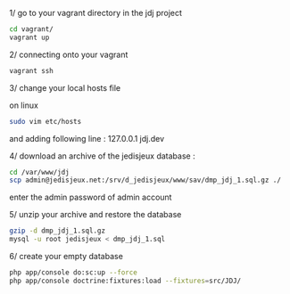 
1/ go to your vagrant directory in the jdj project

``` bash
cd vagrant/
vagrant up
```

2/ connecting onto your vagrant

``` bash
vagrant ssh
```

3/ change your local hosts file

on linux

``` bash
sudo vim etc/hosts
```

and adding following line :
127.0.0.1       jdj.dev


4/ download an archive of the jedisjeux database :

``` bash
cd /var/www/jdj
scp admin@jedisjeux.net:/srv/d_jedisjeux/www/sav/dmp_jdj_1.sql.gz ./
```

enter the admin password of admin account

5/ unzip your archive and restore the database

``` bash
gzip -d dmp_jdj_1.sql.gz
mysql -u root jedisjeux < dmp_jdj_1.sql
```

6/ create your empty database

``` bash
php app/console do:sc:up --force
php app/console doctrine:fixtures:load --fixtures=src/JDJ/
```